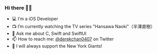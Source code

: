 ### Hi there 👋🏻

* 💻 I’m a iOS Developer
* 📺 I’m currently watching the TV series "Hansawa Naoki"（半澤直樹）
* 💬 Ask me about C, Swift and SwiftUI 
* 📫 How to reach me: [@derekchan0407](https://twitter.com/derekchan0407) on Twitter
* 🏈 I will always support the New York Giants!

